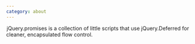 ```yaml
---
category: about
---
```


&#8202;<span class="project-name">jQuery.promises</span> is a collection of little 
scripts that use jQuery.Deferred for cleaner, encapsulated flow control.